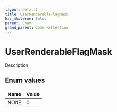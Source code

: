 ```yaml
---
layout: default
title: UserRenderableFlagMask
has_children: false
parent: Enum
grand_parent: Game Reflection
---
```

# UserRenderableFlagMask
Description 

## Enum values

| Name | Value |
|:----------|:--------------|
| NONE | 0 |

